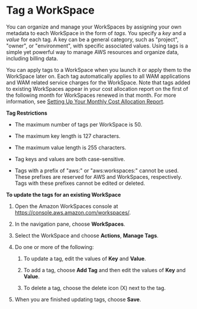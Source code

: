 # Tag a WorkSpace<a name="tag-workspaces"></a>

You can organize and manage your WorkSpaces by assigning your own metadata to each WorkSpace in the form of *tags*\. You specify a *key* and a *value* for each tag\. A key can be a general category, such as "project", "owner", or "environment", with specific associated values\. Using tags is a simple yet powerful way to manage AWS resources and organize data, including billing data\.

You can apply tags to a WorkSpace when you launch it or apply them to the WorkSpace later on\. Each tag automatically applies to all WAM applications and WAM related service charges for the WorkSpace\. Note that tags added to existing WorkSpaces appear in your cost allocation report on the first of the following month for WorkSpaces renewed in that month\. For more information, see [Setting Up Your Monthly Cost Allocation Report](http://docs.aws.amazon.com/awsaccountbilling/latest/aboutv2/configurecostallocreport.html)\.

**Tag Restrictions**

+ The maximum number of tags per WorkSpace is 50\.

+ The maximum key length is 127 characters\.

+ The maximum value length is 255 characters\.

+ Tag keys and values are both case\-sensitive\.

+ Tags with a prefix of "aws:" or "aws:workspaces:" cannot be used\. These prefixes are reserved for AWS and WorkSpaces, respectively\. Tags with these prefixes cannot be edited or deleted\.

**To update the tags for an existing WorkSpace**

1. Open the Amazon WorkSpaces console at [https://console\.aws\.amazon\.com/workspaces/](https://console.aws.amazon.com/workspaces/)\.

1. In the navigation pane, choose **WorkSpaces**\.

1. Select the WorkSpace and choose **Actions**, **Manage Tags**\.

1. Do one or more of the following:

   1. To update a tag, edit the values of **Key** and **Value**\.

   1. To add a tag, choose **Add Tag** and then edit the values of **Key** and **Value**\.

   1. To delete a tag, choose the delete icon \(X\) next to the tag\.

1. When you are finished updating tags, choose **Save**\.